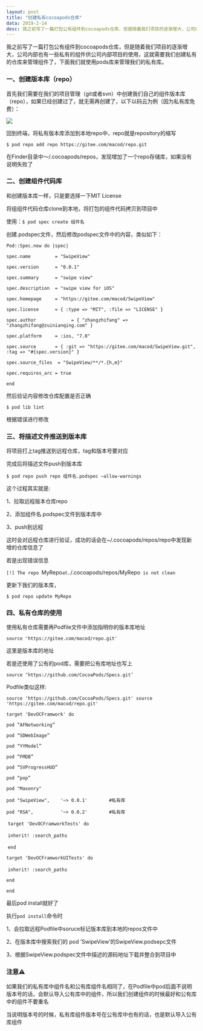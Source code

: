 ```yaml
---
layout: post
title: "创建私有cocoapods仓库"
data: 2019-2-14
desc: 我之前写了一篇打包公有组件到cocoapods仓库，但是随着我们项目的逐渐增大，公司内部也有
---
```




我之前写了一篇打包公有组件到cocoapods仓库，但是随着我们项目的逐渐增大，公司内部也有一些私有的组件供公司内部项目的使用，这就需要我们创建私有的仓库来管理组件了，下面我们就使用pods库来管理我们的私有库。

### 一、创建版本库（repo）

首先我们需要在我们的项目管理（git或者svn）中创建我们自己的组件版本库（repo），如果已经创建过了，就无需再创建了，以下以码云为例（因为私有库免费）：

![](../../../../assets/cocoapods/privateRepo.png)

回到终端，将私有版本库添加到本地repo中，repo就是repository的缩写

`$ pod repo add repo https://gitee.com/macod/repo.git`

在Finder目录中～/.cocoapods/repos，发现增加了一个repo存储库，如果没有说明失败了

### 二、创建组件代码库

和创建版本库一样，只是要选择一下MIT License

将组组件代码仓库clone到本地，将打包的组件代码拷贝到项目中

使用：`$ pod spec create 组件名`

创建.podspec文件，然后修改podspec文件中的内容，类似如下：

`Pod::Spec.new do |spec|`

 `spec.name         = "SwipeView"`

 `spec.version      = "0.0.1"`

 `spec.summary      = "swipe view"`

 `spec.description  = "swipe view for iOS"`

 `spec.homepage     = "https://gitee.com/macod/SwipeView"`

 `spec.license      = { :type => "MIT", :file => "LICENSE" }`

 `spec.author             = { "zhangzhifang" => "zhangzhifang@zuinianqing.com" }`

 `spec.platform     = :ios, "7.0"`

 `spec.source       = { :git => "https://gitee.com/macod/SwipeView.git", :tag => "#{spec.version}" }`

 `spec.source_files  = "SwipeView/**/*.{h,m}"`

 `spec.requires_arc = true`

`end`

然后验证内容修改仓库配置是否正确

`$ pod lib lint`

根据错误进行修改

### 三、将描述文件推送到版本库

将项目打上tag推送到远程仓库，tag和版本号要对应

完成后将描述文件push到版本库

`$ pod repo push repo 组件名.podspec —allow-warnings`

这个过程其实就是:

1、拉取远程版本仓库repo

2、添加组件名.podspec文件到版本库中

3、push到远程

这时会对远程仓库进行验证，成功的话会在~/.cocoapods/repos/repo中发现新增的仓库信息了

若是出现错误信息

`[!] The repo `MyRepo` at `../.cocoapods/repos/MyRepo` is not clean`

更新下我们的版本库，

`$ pod repo update MyRepo`

### 四、私有仓库的使用

使用私有仓库需要再Podfile文件中添加指明你的版本库地址

`source 'https://gitee.com/macod/repo.git'`

这里是版本库的地址

若是还使用了公有的pod库，需要把公有库地址也写上

`source ‘https://github.com/CocoaPods/Specs.git’`

Podfile类似这样:

`source 'https://github.com/CocoaPods/Specs.git'
source 'https://gitee.com/macod/repo.git'`

`target 'DevOCFramwork' do
`

`pod “AFNetworking”
`

`pod “SDWebImage”
`

`pod “YYModel”
`

`pod “FMDB”
`

`pod “SVProgressHUD”
`

`pod “pop”
`

`pod "Masonry"
`

`pod "SwipeView",    '~> 0.0.1'        #私有库
`

`pod "RSA",          '~> 0.0.2'        #私有库`

​    `target 'DevOCFramworkTests' do`

​	`inherit! :search_paths `	

​    `end`

  `target 'DevOCFramworkUITests' do`

​	`inherit! :search_paths `	

  `end`

`end`

最后pod install就好了

执行`pod install`命令时

1、会拉取远程Podfile中soruce标记版本库到本地的repos文件中

2、在版本库中搜索我们的 pod ’SwipeView’的SwipeView.podsepc文件

3、根据SwipeView.podspec文件中描述的源码地址下载并整合到项目中

### 注意⚠️

如果我们的私有库中组件名和公有库组件名相同了，在Podfile中pod后面不说明版本号的话，会默认导入公有库中的组件，所以我们创建组件的时候最好和公有库中的组件不要重名

当说明版本号的时候，私有库组件版本号在公有库中也有的话，也是默认导入公有库组件